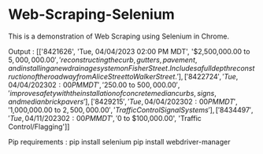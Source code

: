 # Web-Scraping-Selenium
This is a demonstration of Web Scraping using Selenium in Chrome.


Output :
[['8421626', 'Tue, 04/04/2023 02:00 PM MDT', '$2,500,000.00 to $5,000,000.00', 'reconstructing the curb, gutters, pavement, and installing a new drainage system on Fisher Street. Includes a full depth reconstruction of the roadway from Alice Street to Walker Street.'], ['8422724', 'Tue, 04/04/2023 02:00 PM MDT', '$250.00 to $500,000.00', 'improve safety with the installation of concrete median curbs, signs, and median brick pavers'], ['8429215', 'Tue, 04/04/2023 02:00 PM MDT', '$1,000,000.00 to $2,500,000.00', 'Traffic Control Signal Systems'], ['8434497', 'Tue, 04/11/2023 02:00 PM MDT', '$0 to $100,000.00', 'Traffic Control/Flagging']]

Pip requirements :
pip install selenium
pip install webdriver-manager

